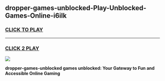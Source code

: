 
## dropper-games-unblocked-Play-Unblocked-Games-Online-i6ilk
<h3>
<a href="https://premium76.site?title=dropper-games-unblocked&ref=24A">CLICK TO PLAY</a></h3>
<hr>

<h3>
<a href="https://premium76.site?title=dropper-games-unblocked&ref=24A">CLICK 2 PLAY</a>
  
</h3>

<a href="https://premium76.site?title=dropper-games-unblocked&ref=24A"><img src="https://clearcache.store/games.png"></a>


**dropper-games-unblocked games unblocked: Your Gateway to Fun and Accessible Online Gaming**
